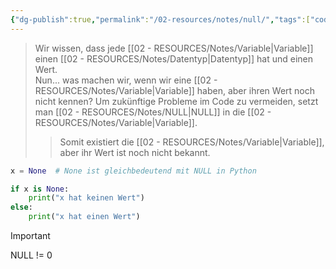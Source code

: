 ```yaml
---
{"dg-publish":true,"permalink":"/02-resources/notes/null/","tags":["code"],"noteIcon":"","updated":"2024-10-11T14:16:55.000+02:00"}
---
```


>Wir wissen, dass jede [[02 - RESOURCES/Notes/Variable\|Variable]] einen [[02 - RESOURCES/Notes/Datentyp\|Datentyp]] hat und einen Wert.  
>Nun... was machen wir, wenn wir eine [[02 - RESOURCES/Notes/Variable\|Variable]] haben, aber ihren Wert noch nicht kennen? 
>Um zukünftige Probleme im Code zu vermeiden, setzt man [[02 - RESOURCES/Notes/NULL\|NULL]] in die [[02 - RESOURCES/Notes/Variable\|Variable]].
>>Somit existiert die [[02 - RESOURCES/Notes/Variable\|Variable]], aber ihr Wert ist noch nicht bekannt.

```python
x = None  # None ist gleichbedeutend mit NULL in Python

if x is None:
    print("x hat keinen Wert")
else:
    print("x hat einen Wert")
```

>[!important] 
>NULL != 0
